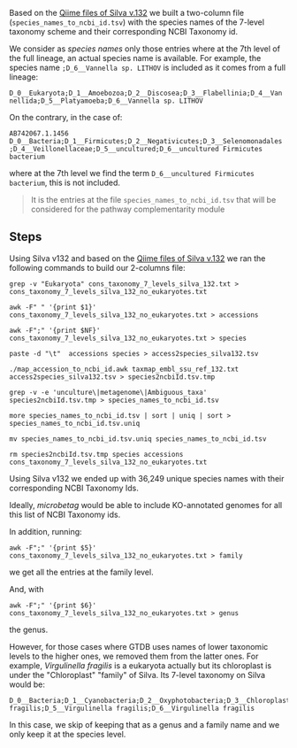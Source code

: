 Based on the [Qiime files of Silva v.132](https://www.arb-silva.de/download/archive/qiime/) we built 
a two-column file (`species_names_to_ncbi_id.tsv`) with the species names of the 7-level 
taxonomy scheme and their corresponding NCBI Taxonomy id. 

 
We consider as *species names* only those entries where at the 7th level 
of the full lineage, an actual species name is available. 
For example, the species name `;D_6__Vannella sp. LITHOV` is included as 
it comes from a full lineage:  
```
D_0__Eukaryota;D_1__Amoebozoa;D_2__Discosea;D_3__Flabellinia;D_4__Van
nellida;D_5__Platyamoeba;D_6__Vannella sp. LITHOV
```

On the contrary, in the case of: 

```
AB742067.1.1456 D_0__Bacteria;D_1__Firmicutes;D_2__Negativicutes;D_3__Selenomonadales
;D_4__Veillonellaceae;D_5__uncultured;D_6__uncultured Firmicutes bacterium
```

where at the 7th level we find the term `D_6__uncultured Firmicutes bacterium`,
this is not included. 


> It is the entries at the file `species_names_to_ncbi_id.tsv` that will be considered for the pathway complementarity module

## Steps

Using Silva v132 and based on the
[Qiime files of Silva v.132](https://www.arb-silva.de/download/archive/qiime/) we ran the following commands to build our 2-columns file:


```bash=
grep -v "Eukaryota" cons_taxonomy_7_levels_silva_132.txt > cons_taxonomy_7_levels_silva_132_no_eukaryotes.txt

awk -F" " '{print $1}' cons_taxonomy_7_levels_silva_132_no_eukaryotes.txt > accessions

awk -F";" '{print $NF}' cons_taxonomy_7_levels_silva_132_no_eukaryotes.txt > species

paste -d "\t"  accessions species > access2species_silva132.tsv

./map_accession_to_ncbi_id.awk taxmap_embl_ssu_ref_132.txt access2species_silva132.tsv > species2ncbiId.tsv.tmp

grep -v -e 'unculture\|metagenome\|Ambiguous_taxa' species2ncbiId.tsv.tmp > species_names_to_ncbi_id.tsv

more species_names_to_ncbi_id.tsv | sort | uniq | sort > species_names_to_ncbi_id.tsv.uniq

mv species_names_to_ncbi_id.tsv.uniq species_names_to_ncbi_id.tsv 

rm species2ncbiId.tsv.tmp species accessions cons_taxonomy_7_levels_silva_132_no_eukaryotes.txt

```

Using Silva v132 we ended up with 36,249 unique species names with their corresponding NCBI Taxonomy Ids. 

Ideally, *microbetag* would be able to include KO-annotated genomes for all this list of NCBI Taxonomy ids. 

In addition, running: 
```
awk -F";" '{print $5}' cons_taxonomy_7_levels_silva_132_no_eukaryotes.txt > family
```
we get all the entries at the family level. 

And, with 

```
awk -F";" '{print $6}' cons_taxonomy_7_levels_silva_132_no_eukaryotes.txt > genus
```

the genus. 


However, for those cases where GTDB uses names of lower taxonomic levels to the higher ones, we removed them from the latter ones. 
For example, *Virgulinella fragilis* is a eukaryota actually but its chloroplast is under the "Chloroplast" "family" of Silva. 
Its 7-level taxonomy on Silva would be: 
```
D_0__Bacteria;D_1__Cyanobacteria;D_2__Oxyphotobacteria;D_3__Chloroplast;D_4__Virgulinella fragilis;D_5__Virgulinella fragilis;D_6__Virgulinella fragilis
```
In this case, we skip of keeping that as a genus and a family name and we only keep it at the species level. 


